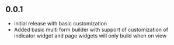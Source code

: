 ## 0.0.1

* initial release with basic customization
* Added basic multi form builder with support of customization of indicator widget and page widgets will only build when on view
